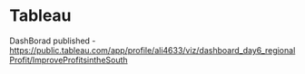 # Tableau

DashBorad published - https://public.tableau.com/app/profile/ali4633/viz/dashboard_day6_regionalProfit/ImproveProfitsintheSouth
